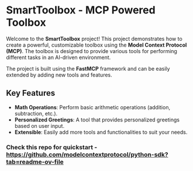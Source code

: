 # SmartToolbox - MCP Powered Toolbox

Welcome to the **SmartToolbox** project! This project demonstrates how to create a powerful, customizable toolbox using the **Model Context Protocol (MCP)**. The toolbox is designed to provide various tools for performing different tasks in an AI-driven environment.

The project is built using the **FastMCP** framework and can be easily extended by adding new tools and features.

## Key Features

- **Math Operations**: Perform basic arithmetic operations (addition, subtraction, etc.).
- **Personalized Greetings**: A tool that provides personalized greetings based on user input.
- **Extensible**: Easily add more tools and functionalities to suit your needs.


### Check this repo for quickstart - https://github.com/modelcontextprotocol/python-sdk?tab=readme-ov-file
